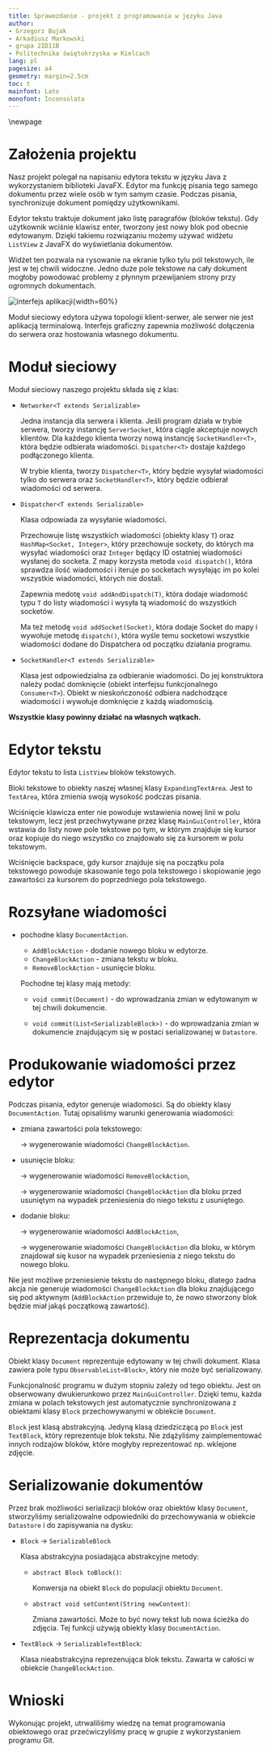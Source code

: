 ```yaml
---
title: Sprawozdanie - projekt z programowania w języku Java
author:
- Grzegorz Bujak
- Arkadiusz Markowski
- grupa 2ID11B
- Politechnika świętokrzyska w Kielcach
lang: pl
pagesize: a4
geometry: margin=2.5cm
toc: t
mainfont: Lato
monofont: Inconsolata
---
```


\newpage

# Założenia projektu

Nasz projekt polegał na napisaniu edytora tekstu w języku Java z wykorzystaniem
biblioteki JavaFX. Edytor ma funkcję pisania tego samego dokumentu przez wiele
osób w tym samym czasie. Podczas pisania, synchronizuje dokument pomiędzy
użytkownikami.

Edytor tekstu traktuje dokument jako listę paragrafów (bloków tekstu). Gdy
użytkownik wciśnie klawisz enter, tworzony jest nowy blok pod obecnie
edytowanym. Dzięki takiemu rozwiązaniu możemy używać widżetu `ListView` z JavaFX
do wyświetlania dokumentów.

Widżet ten pozwala na rysowanie na ekranie tylko tylu pól tekstowych, ile jest w
tej chwili widoczne. Jedno duże pole tekstowe na cały dokument mogłoby powodować
problemy z płynnym przewijaniem strony przy ogromnych dokumentach.

![interfejs aplikacji](img/interfejs.png){width=60%}

Moduł sieciowy edytora używa topologii klient-serwer, ale serwer nie jest
aplikacją terminalową. Interfejs graficzny zapewnia możliwość dołączenia do
serwera oraz hostowania własnego dokumentu.

# Moduł sieciowy

Moduł sieciowy naszego projektu składa się z klas:

- `Networker<T extends Serializable>`

    Jedna instancja dla serwera i klienta. Jeśli program działa w trybie
    serwera, tworzy instancję `ServerSocket`, która ciągle akceptuje nowych
    klientów. Dla każdego klienta tworzy nową instancję `SocketHandler<T>`,
    która będzie odbierała wiadomości. `Dispatcher<T>` dostaje każdego
    podłączonego klienta.
    
    W trybie klienta, tworzy `Dispatcher<T>`, który będzie wysyłał
    wiadomości tylko do serwera oraz `SocketHandler<T>`, który będzie odbierał
    wiadomości od serwera.

- `Dispatcher<T extends Serializable>`

    Klasa odpowiada za wysyłanie wiadomości.

    Przechowuje listę wszystkich wiadomości (obiekty klasy `T`) oraz
    `HashMap<Socket, Integer>`, który przechowuje sockety, do których ma wysyłać
    wiadomości oraz `Integer` będący ID ostatniej wiadomości wysłanej do
    socketa. Z mapy korzysta metoda `void dispatch()`, która sprawdza ilość
    wiadomości i iteruje po socketach wysyłając im po kolei wszystkie
    wiadomości, których nie dostali.
    
    Zapewnia medotę `void addAndDispatch(T)`, która dodaje wiadomość typu `T` do
    listy wiadomości i wysyła tą wiadomość do wszystkich socketów.

    Ma też metodę `void addSocket(Socket)`, która dodaje Socket do mapy i
    wywołuje metodę `dispatch()`, która wyśle temu socketowi wszystkie
    wiadomości dodane do Dispatchera od początku działania programu.

- `SocketHandler<T extends Serializable>`

    Klasa jest odpowiedzialna za odbieranie wiadomości. Do jej konstruktora
    należy podać domknięcie (obiekt interfejsu funkcjonalnego `Consumer<T>`).
    Obiekt w nieskończoność odbiera nadchodzące wiadomości i wywołuje domknięcie
    z każdą wiadomością.

**Wszystkie klasy powinny działać na własnych wątkach.**

# Edytor tekstu

Edytor tekstu to lista `ListView` bloków tekstowych.

Bloki tekstowe to obiekty naszej własnej klasy `ExpandingTextArea`. Jest to
`TextArea`, która zmienia swoją wysokość podczas pisania.

Wciśnięcie klawicza enter nie powoduje wstawienia nowej linii w polu tekstowym,
lecz jest przechwytywane przez klasę `MainGuiController`, która wstawia do listy
nowe pole tekstowe po tym, w którym znajduje się kursor oraz kopiuje do niego
wszystko co znajdowało się za kursorem w polu tekstowym.

Wciśnięcie backspace, gdy kursor znajduje się na początku pola tekstowego
powoduje skasowanie tego pola tekstowego i skopiowanie jego zawartości za
kursorem do poprzedniego pola tekstowego.

# Rozsyłane wiadomości

- pochodne klasy `DocumentAction`.

    - `AddBlockAction` - dodanie nowego bloku w edytorze.
    - `ChangeBlockAction` - zmiana tekstu w bloku.
    - `RemoveBlockAction` - usunięcie bloku.

    Pochodne tej klasy mają metody:

    - `void commit(Document)` - do wprowadzania zmian w edytowanym w tej chwili
        dokumencie.

    - `void commit(List<SerializableBlock>)` - do wprowadzania zmian w
        dokumencie znajdującym się w postaci serializowanej w `Datastore`.


# Produkowanie wiadomości przez edytor

Podczas pisania, edytor generuje wiadomości. Są do obiekty klasy
`DocumentAction`. Tutaj opisaliśmy warunki generowania wiadomości:

- zmiana zawartości pola tekstowego:
  
    -> wygenerowanie wiadomości `ChangeBlockAction`.

- usunięcie bloku:

    -> wygenerowanie wiadomości `RemoveBlockAction`,

    -> wygenerowanie wiadomości `ChangeBlockAction` dla bloku przed usuniętym na
    wypadek przeniesienia do niego tekstu z usuniętego.

- dodanie bloku:

    -> wygenerowanie wiadomości `AddBlockAction`,

    -> wygenerowanie wiadomości `ChangeBlockAction` dla bloku, w którym
    znajdował się kusor na wypadek przeniesienia z niego tekstu do nowego bloku.

Nie jest możliwe przeniesienie tekstu do następnego bloku, dlatego żadna akcja
nie generuje wiadomości `ChangeBlockAction` dla bloku znajdującego się pod
aktywnym (`AddBlockAction` przewiduje to, że nowo stworzony blok będzie miał
jakąś początkową zawartość).

# Reprezentacja dokumentu

Obiekt klasy `Document` reprezentuje edytowany w tej chwili dokument. Klasa
zawiera pole typu `ObservableList<Block>`, który nie może być serializowany.

Funkcjonalność programu w dużym stopniu zależy od tego obiektu. Jest on
obserwowany dwukierunkowo przez `MainGuiController`. Dzięki temu, każda zmiana
w polach tekstowych jest automatycznie synchronizowana z obiektami klasy `Block`
przechowywanymi w obiekcie `Document`.

`Block` jest klasą abstrakcyjną. Jedyną klasą dziedziczącą po `Block` jest
`TextBlock`, który reprezentuje blok tekstu. Nie zdążyliśmy zaimplementować
innych rodzajów bloków, które mogłyby reprezentować np. wklejone zdjęcie.

# Serializowanie dokumentów

Przez brak możliwości serializacji bloków oraz obiektów klasy `Document`,
stworzyliśmy serializowalne odpowiedniki do przechowywania w obiekcie
`Datastore` i do zapisywania na dysku:

- `Block` -> `SerializableBlock`

    Klasa abstrakcyjna posiadająca abstrakcyjne metody:

    - `abstract Block toBlock()`:

        Konwersja na obiekt `Block` do populacji obiektu `Document`.

    - `abstract void setContent(String newContent)`:

        Zmiana zawartości. Może to być nowy tekst lub nowa ścieżka do zdjęcia.
        Tej funkcji używją obiekty klasy `DocumentAction`.

- `TextBlock` -> `SerializableTextBlock`:

    Klasa nieabstrakcyjna reprezenująca blok tekstu. Zawarta w całości w
    obiekcie `ChangeBlockAction`.

# Wnioski

Wykonując projekt, utrwaliliśmy wiedzę na temat programowania obiektowego oraz
przećwiczyliśmy pracę w grupie z wykorzystaniem programu Git. 